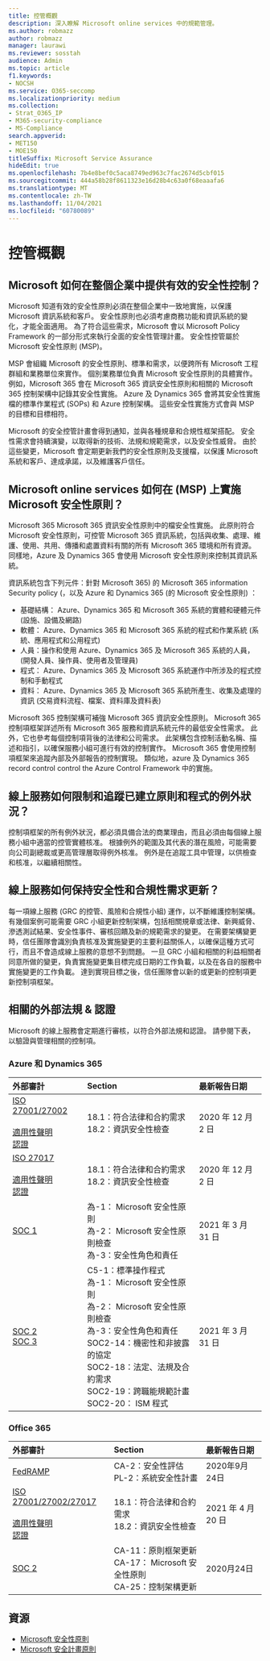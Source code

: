 ```yaml
---
title: 控管概觀
description: 深入瞭解 Microsoft online services 中的規範管理。
ms.author: robmazz
author: robmazz
manager: laurawi
ms.reviewer: sosstah
audience: Admin
ms.topic: article
f1.keywords:
- NOCSH
ms.service: O365-seccomp
ms.localizationpriority: medium
ms.collection:
- Strat_O365_IP
- M365-security-compliance
- MS-Compliance
search.appverid:
- MET150
- MOE150
titleSuffix: Microsoft Service Assurance
hideEdit: true
ms.openlocfilehash: 7b4e8bef0c5aca8749ed963c7fac2674d5cbf015
ms.sourcegitcommit: 444a58b28f8611323e16d28b4c63a0f68eaaafa6
ms.translationtype: MT
ms.contentlocale: zh-TW
ms.lasthandoff: 11/04/2021
ms.locfileid: "60780089"
---
```

# <a name="governance-overview"></a>控管概觀

## <a name="how-does-microsoft-provide-effective-security-governance-across-the-enterprise"></a>Microsoft 如何在整個企業中提供有效的安全性控制？

Microsoft 知道有效的安全性原則必須在整個企業中一致地實施，以保護 Microsoft 資訊系統和客戶。 安全性原則也必須考慮商務功能和資訊系統的變化，才能全面適用。 為了符合這些需求，Microsoft 會以 Microsoft Policy Framework 的一部分形式來執行全面的安全性管理計畫。 安全性控管屬於 Microsoft 安全性原則 (MSP)。

MSP 會組織 Microsoft 的安全性原則、標準和需求，以便跨所有 Microsoft 工程群組和業務單位來實作。 個別業務單位負責 Microsoft 安全性原則的具體實作。 例如，Microsoft 365 會在 Microsoft 365 資訊安全性原則和相關的 Microsoft 365 控制架構中記錄其安全性實施。 Azure 及 Dynamics 365 會將其安全性實施檔的標準作業程式 (SOPs) 和 Azure 控制架構。 這些安全性實施方式會與 MSP 的目標和目標相符。

Microsoft 的安全控管計畫會得到通知，並與各種規章和合規性框架搭配。 安全性需求會持續演變，以取得新的技術、法規和規範需求，以及安全性威脅。 由於這些變更，Microsoft 會定期更新我們的安全性原則及支援檔，以保護 Microsoft 系統和客戶、達成承諾，以及維護客戶信任。

## <a name="how-do-microsoft-online-services-implement-the-microsoft-security-policy-msp"></a>Microsoft online services 如何在 (MSP) 上實施 Microsoft 安全性原則？

Microsoft 365 Microsoft 365 資訊安全性原則中的檔安全性實施。 此原則符合 Microsoft 安全性原則，可控管 Microsoft 365 資訊系統，包括與收集、處理、維護、使用、共用、傳播和處置資料有關的所有 Microsoft 365 環境和所有資源。 同樣地，Azure 及 Dynamics 365 會使用 Microsoft 安全性原則來控制其資訊系統。

資訊系統包含下列元件：針對 Microsoft 365) 的 Microsoft 365 information Security policy (，以及 Azure 和 Dynamics 365 (的 Microsoft 安全性原則) ：

- 基礎結構： Azure、Dynamics 365 和 Microsoft 365 系統的實體和硬體元件 (設施、設備及網路) 
- 軟體： Azure、Dynamics 365 和 Microsoft 365 系統的程式和作業系統 (系統、應用程式和公用程式) 
- 人員：操作和使用 Azure、Dynamics 365 及 Microsoft 365 系統的人員， (開發人員、操作員、使用者及管理員) 
- 程式： Azure、Dynamics 365 及 Microsoft 365 系統運作中所涉及的程式控制和手動程式
- 資料： Azure、Dynamics 365 及 Microsoft 365 系統所產生、收集及處理的資訊 (交易資料流程、檔案、資料庫及資料表) 

Microsoft 365 控制架構可補強 Microsoft 365 資訊安全性原則。 Microsoft 365 控制項框架詳述所有 Microsoft 365 服務和資訊系統元件的最低安全性需求。 此外，它也參考每個控制項背後的法律和公司需求。 此架構包含控制活動名稱、描述和指引，以確保服務小組可進行有效的控制實作。 Microsoft 365 會使用控制項框架來追蹤內部及外部報告的控制實現。 類似地，azure 及 Dynamics 365 record control control the Azure Control Framework 中的實施。

## <a name="how-do-online-services-limit-and-track-exceptions-to-established-policies-and-procedures"></a>線上服務如何限制和追蹤已建立原則和程式的例外狀況？

控制項框架的所有例外狀況，都必須具備合法的商業理由，而且必須由每個線上服務小組中適當的控管實體核准。 根據例外的範圍及其代表的潛在風險，可能需要向公司副總裁或更高管理層取得例外核准。 例外是在追蹤工具中管理，以供檢查和核准，以繼續相關性。

## <a name="how-do-online-services-keep-security-and-compliance-requirements-updated"></a>線上服務如何保持安全性和合規性需求更新？

每一項線上服務 (GRC 的控管、風險和合規性小組) 運作，以不斷維護控制架構。 有幾個案例可能需要 GRC 小組更新控制架構，包括相關規章或法律、新興威脅、滲透測試結果、安全性事件、審核回饋及新的規範需求的變更。 在需要架構變更時，信任團隊會識別負責核准及實施變更的主要利益關係人，以確保這種方式可行，而且不會造成線上服務的意想不到問題。 一旦 GRC 小組和相關的利益相關者同意所做的變更，負責實施變更集目標完成日期的工作負載，以及在各自的服務中實施變更的工作負載。 達到實現目標之後，信任團隊會以新的或更新的控制項更新控制項框架。

## <a name="related-external-regulations--certifications"></a>相關的外部法規 & 認證

Microsoft 的線上服務會定期進行審核，以符合外部法規和認證。 請參閱下表，以驗證與管理相關的控制項。

### <a name="azure-and-dynamics-365"></a>Azure 和 Dynamics 365

| **外部審計** | **Section** | **最新報告日期** |
|:--------------------|:------------|:-----------------------|
| [ISO 27001/27002](https://servicetrust.microsoft.com/ViewPage/MSComplianceGuideV3?command=Download&downloadType=Document&downloadId=e9116047-f327-430c-a83f-166b7e561ad6&tab=7027ead0-3d6b-11e9-b9e1-290b1eb4cdeb&docTab=7027ead0-3d6b-11e9-b9e1-290b1eb4cdeb_ISO_Reports) <br><br> [適用性聲明](https://servicetrust.microsoft.com/ViewPage/MSComplianceGuideV3?command=Download&downloadType=Document&downloadId=00af6c3e-7f3e-4e0d-8b0e-79f45ef2cef1&tab=7027ead0-3d6b-11e9-b9e1-290b1eb4cdeb&docTab=7027ead0-3d6b-11e9-b9e1-290b1eb4cdeb_ISO_Reports) <br> [認證](https://servicetrust.microsoft.com/ViewPage/MSComplianceGuideV3?command=Download&downloadType=Document&downloadId=d7af5304-3a31-40e6-9abb-e26352305d41&tab=7027ead0-3d6b-11e9-b9e1-290b1eb4cdeb&docTab=7027ead0-3d6b-11e9-b9e1-290b1eb4cdeb_ISO_Reports) | 18.1：符合法律和合約需求 <br> 18.2：資訊安全性檢查 | 2020 年 12 月 2 日 |
| [ISO 27017](https://servicetrust.microsoft.com/ViewPage/MSComplianceGuideV3?command=Download&downloadType=Document&downloadId=e9116047-f327-430c-a83f-166b7e561ad6&tab=7027ead0-3d6b-11e9-b9e1-290b1eb4cdeb&docTab=7027ead0-3d6b-11e9-b9e1-290b1eb4cdeb_ISO_Reports) <br><br> [適用性聲明](https://servicetrust.microsoft.com/ViewPage/MSComplianceGuideV3?command=Download&downloadType=Document&downloadId=a3bca0ac-867d-4204-b66b-13665f5f1e8d&tab=7027ead0-3d6b-11e9-b9e1-290b1eb4cdeb&docTab=7027ead0-3d6b-11e9-b9e1-290b1eb4cdeb_ISO_Reports) <br> [認證](https://servicetrust.microsoft.com/ViewPage/MSComplianceGuideV3?command=Download&downloadType=Document&downloadId=25718a8a-f34d-41e1-a95a-c49246508787&tab=7027ead0-3d6b-11e9-b9e1-290b1eb4cdeb&docTab=7027ead0-3d6b-11e9-b9e1-290b1eb4cdeb_ISO_Reports) | 18.1：符合法律和合約需求 <br> 18.2：資訊安全性檢查 | 2020 年 12 月 2 日 |
| [SOC 1](https://nam06.safelinks.protection.outlook.com/?url=https%3A%2F%2Fservicetrust.microsoft.com%2FViewPage%2FMSComplianceGuideV3%3Fcommand%3DDownload%26downloadType%3DDocument%26downloadId%3D66043614-5628-4e26-83be-057eb3bb026c%26tab%3D7027ead0-3d6b-11e9-b9e1-290b1eb4cdeb%26docTab%3D7027ead0-3d6b-11e9-b9e1-290b1eb4cdeb_SOC_%252F_SSAE_16_Reports&data=04%7C01%7Csostah%40microsoft.com%7Cb9591cf4bd214d42c4f408d93cd83520%7C72f988bf86f141af91ab2d7cd011db47%7C1%7C0%7C637607721602686385%7CUnknown%7CTWFpbGZsb3d8eyJWIjoiMC4wLjAwMDAiLCJQIjoiV2luMzIiLCJBTiI6Ik1haWwiLCJXVCI6Mn0%3D%7C1000&sdata=B2xjy%2Bx70e8vI%2FKC2BCa4AyJt0OSMzAGuhwllHF4NGM%3D&reserved=0) | 為-1： Microsoft 安全性原則 <br> 為-2： Microsoft 安全性原則檢查 <br> 為-3：安全性角色和責任 | 2021 年 3 月 31 日 |
| [SOC 2](https://servicetrust.microsoft.com/ViewPage/MSComplianceGuideV3?command=Download&downloadType=Document&downloadId=234a0f57-83c1-4afc-a586-a0e7a59592f7&tab=7027ead0-3d6b-11e9-b9e1-290b1eb4cdeb&docTab=7027ead0-3d6b-11e9-b9e1-290b1eb4cdeb_SOC_%2F_SSAE_16_Reports) <br> [SOC 3](https://servicetrust.microsoft.com/ViewPage/MSComplianceGuideV3?command=Download&downloadType=Document&downloadId=75c8cbf6-e456-473c-a05e-34fea888ec2a&tab=7027ead0-3d6b-11e9-b9e1-290b1eb4cdeb&docTab=7027ead0-3d6b-11e9-b9e1-290b1eb4cdeb_SOC_%2F_SSAE_16_Reports) | C5-1：標準操作程式 <br> 為-1： Microsoft 安全性原則 <br> 為-2： Microsoft 安全性原則檢查 <br> 為-3：安全性角色和責任 <br> SOC2-14：機密性和非披露的協定 <br> SOC2-18：法定、法規及合約需求 <br> SOC2-19：跨職能規範計畫 <br> SOC2-20： ISM 程式 | 2021 年 3 月 31 日 |

### <a name="office-365"></a>Office 365

| **外部審計** | **Section** | **最新報告日期** |
|:--------------------|:------------|:-----------------------|
| [FedRAMP](https://compliance.microsoft.com/compliancemanager) | CA-2：安全性評估 <br> PL-2：系統安全性計畫 | 2020年9月24日 |
| [ISO 27001/27002/27017](https://servicetrust.microsoft.com/ViewPage/MSComplianceGuideV3?command=Download&downloadType=Document&downloadId=08ce227f-d1d9-4c4c-b255-4f2e4ec8f941&tab=7027ead0-3d6b-11e9-b9e1-290b1eb4cdeb&docTab=7027ead0-3d6b-11e9-b9e1-290b1eb4cdeb_ISO_Reports) <br><br> [適用性聲明](https://servicetrust.microsoft.com/ViewPage/MSComplianceGuideV3?command=Download&downloadType=Document&downloadId=c0df4ce8-c77e-4183-84eb-c8688470d8b1&tab=7027ead0-3d6b-11e9-b9e1-290b1eb4cdeb&docTab=7027ead0-3d6b-11e9-b9e1-290b1eb4cdeb_ISO_Reports) <br> [認證](https://servicetrust.microsoft.com/ViewPage/MSComplianceGuideV3?command=Download&downloadType=Document&downloadId=1e84a14a-2468-45ac-9412-5e53250d57ec&tab=7027ead0-3d6b-11e9-b9e1-290b1eb4cdeb&docTab=7027ead0-3d6b-11e9-b9e1-290b1eb4cdeb_ISO_Reports) | 18.1：符合法律和合約需求 <br> 18.2：資訊安全性檢查 | 2021 年 4 月 20 日 |
| [SOC 2](https://servicetrust.microsoft.com/ViewPage/MSComplianceGuideV3?command=Download&downloadType=Document&downloadId=a73c1738-7892-42b7-acd3-87b6371c53f6&tab=7027ead0-3d6b-11e9-b9e1-290b1eb4cdeb&docTab=7027ead0-3d6b-11e9-b9e1-290b1eb4cdeb_SOC_%2F_SSAE_16_Reports) | CA-11：原則框架更新 <br> CA-17： Microsoft 安全性原則 <br> CA-25：控制架構更新 | 2020月24日 |

## <a name="resources"></a>資源

- [Microsoft 安全性原則](https://servicetrust.microsoft.com/ViewPage/TrustDocumentsV3?command=Download&downloadType=Document&downloadId=bc35aefb-ec41-4a0e-bfc7-10aa5169ca88&tab=7f51cb60-3d6c-11e9-b2af-7bb9f5d2d913&docTab=7f51cb60-3d6c-11e9-b2af-7bb9f5d2d913_FAQ_and_White_Papers)
- [Microsoft 安全計畫原則](https://servicetrust.microsoft.com/ViewPage/TrustDocumentsV3?command=Download&downloadType=Document&downloadId=4b010ac5-2861-4d20-b8ff-db77875b43a9&tab=7f51cb60-3d6c-11e9-b2af-7bb9f5d2d913&docTab=7f51cb60-3d6c-11e9-b2af-7bb9f5d2d913_FAQ_and_White_Papers)